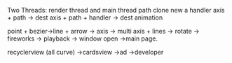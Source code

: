 Two Threads: render thread and main thread
path clone
new a handler
axis + path -> dest
axis + path + handler -> dest animation


point + bezier->line + arrow -> axis -> multi axis + lines -> rotate -> fireworks -> playback -> window open ->main page.

recyclerview (all curve) ->cardsview ->ad ->developer
